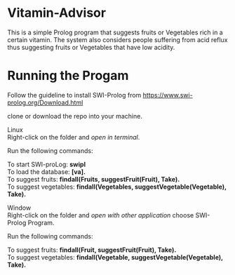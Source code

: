 # Vitamin-Advisor

This is a simple Prolog program that suggests fruits or Vegetables rich in a certain vitamin.
The system also considers people suffering from acid reflux thus suggesting fruits or Vegetables that have low acidity.


# Running the Progam
Follow the guideline to install SWI-Prolog from https://www.swi-prolog.org/Download.html 

clone or download the repo into your machine.

Linux <br> 
Right-click on the folder and *open in terminal*.

Run the following commands:<br>

To start SWI-proLog: **swipl** <br>
To load the database: **[va].** <br>
To suggest fruits: **findall(Fruits, suggestFruit(Fruit), Take).**<br>
To suggest vegetables: **findall(Vegetables, suggestVegetable(Vegetable), Take).** <br>

Window<br>
 Right-click on the folder and *open with other application* choose SWI-Prolog Program.

Run the following commands:<br>


To suggest fruits: **findall(Fruit, suggestFruit(Fruit), Take).**<br>
To suggest vegetables: **findall(Vegetable, suggestVegetable(Vegetable), Take).**
